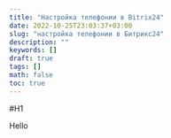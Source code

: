 ```yaml
---
title: "Настройка телефонии в Bitrix24"
date: 2022-10-25T23:03:37+03:00
slug: "настройка телефонии в Битрикс24"
description: ""
keywords: []
draft: true
tags: []
math: false
toc: true
---
```

 #H1

Hello